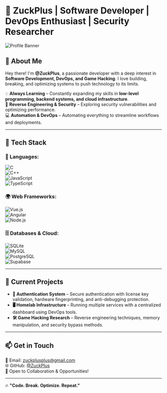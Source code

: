 # 👾 ZuckPlus | Software Developer | DevOps Enthusiast | Security Researcher  

![Profile Banner](https://media.discordapp.net/attachments/1172273566880911501/1346842449116528751/discord-banner.png?ex=67de1786&is=67dcc606&hm=7a11a956ceb9ab90ff47d33f2628770d51621ca6746061155de06378b24a0c66&=&format=webp&quality=lossless&width=1273&height=716)  

## 🚀 About Me  
Hey there! I'm **@ZuckPlus**, a passionate developer with a deep interest in **Software Development, DevOps, and Game Hacking**. I love building, breaking, and optimizing systems to push technology to its limits.  

💡 **Always Learning** – Constantly expanding my skills in **low-level programming, backend systems, and cloud infrastructure**.  
🔬 **Reverse Engineering & Security** – Exploring security vulnerabilities and optimizing performance.  
💻 **Automation & DevOps** – Automating everything to streamline workflows and deployments.  

---

## 🔧 Tech Stack  

### **💾 Languages:**  
![C](https://img.shields.io/badge/-C-00599C?style=flat-square&logo=c&logoColor=white)  
![C++](https://img.shields.io/badge/-C++-00599C?style=flat-square&logo=c%2B%2B&logoColor=white)  
![JavaScript](https://img.shields.io/badge/-JavaScript-F7DF1E?style=flat-square&logo=javascript&logoColor=black)  
![TypeScript](https://img.shields.io/badge/-TypeScript-3178C6?style=flat-square&logo=typescript&logoColor=white)  

### **🌍 Web Frameworks:**  
![Vue.js](https://img.shields.io/badge/-Vue.js-4FC08D?style=flat-square&logo=vue.js&logoColor=white)  
![Angular](https://img.shields.io/badge/-Angular-DD0031?style=flat-square&logo=angular&logoColor=white)  
![Node.js](https://img.shields.io/badge/-Node.js-339933?style=flat-square&logo=node.js&logoColor=white)  

### **🗄️ Databases & Cloud:**  
![SQLite](https://img.shields.io/badge/-SQLite-003B57?style=flat-square&logo=sqlite&logoColor=white)  
![MySQL](https://img.shields.io/badge/-MySQL-4479A1?style=flat-square&logo=mysql&logoColor=white)  
![PostgreSQL](https://img.shields.io/badge/-PostgreSQL-336791?style=flat-square&logo=postgresql&logoColor=white)  
![Supabase](https://img.shields.io/badge/-Supabase-3ECF8E?style=flat-square&logo=supabase&logoColor=white)  

---

## 🚧 Current Projects  
- **🔐 Authentication System** – Secure authentication with license key validation, hardware fingerprinting, and anti-debugging protection.  
- **🖥️ Homelab Infrastructure** – Running multiple services with a centralized dashboard using DevOps tools.  
- **🛠️ Game Hacking Research** – Reverse engineering techniques, memory manipulation, and security bypass methods.  

---

## 📫 Get in Touch  
📧 Email: [zuckplusplus@gmail.com](mailto:zuckplusplus@gmail.com)  
🌐 GitHub: [@ZuckPlus](https://github.com/ZuckPlus)  
💼 Open to Collaboration & Opportunities!  

---

🔥 **"Code. Break. Optimize. Repeat."**  
